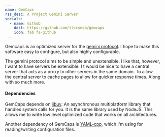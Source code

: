 ```yaml
---
name: GemCaps
rss_desc: A Project Gemini Server
socials:
  - name: Github
    dest: https://github.com/ttocsneb/gemcaps
    icon: fab fa-github
---
```


Gemcaps is an optimized server for the [gemini protocol][gemini]. I hope to
make this software easy to configure, but also highly configurable.

The gemini protocol aims to be simple and unextensible. I like that, however,
I want to have servers be extensible. I t would be nice to have a central
server that acts as a proxy to other servers in the same domain. To allow the
central server to cache pages to allow for quicker response times. Along with
so much more.

#### Dependencies

GemCaps depends on [libuv][libuv]: An asynchronous multiplatform library that 
handles system calls for you. It is the same library used by NodeJS. This 
allows me to write low level optimized code that works on all architectures.

Another dependency of GemCaps is [YAML-cpp][yaml], which I'm using for
reading/writing configuration files.

[gemini]: https://gemini.circumlunar.space/
[libuv]: https://libuv.org/
[yaml]: https://github.com/jbeder/yaml-cpp/